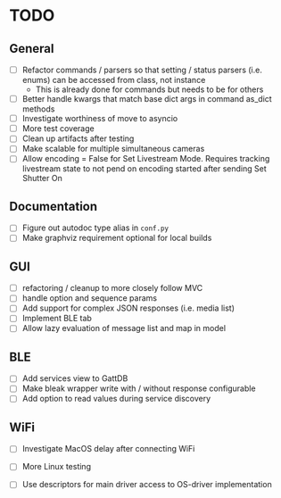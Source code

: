 
# TODO

## General

-   [ ] Refactor commands / parsers so that setting / status parsers (i.e. enums) can be accessed from class, not instance
    -  This is already done for commands but needs to be for others
-   [ ] Better handle kwargs that match base dict args in command as_dict methods
-   [ ] Investigate worthiness of move to asyncio
-   [ ] More test coverage
-   [ ] Clean up artifacts after testing
-   [ ] Make scalable for multiple simultaneous cameras
-   [ ] Allow encoding = False for Set Livestream Mode. Requires tracking livestream state to not pend on encoding started after sending Set Shutter On

## Documentation

-   [ ] Figure out autodoc type alias in `conf.py`
-   [ ] Make graphviz requirement optional for local builds

## GUI

-   [ ] refactoring / cleanup to more closely follow MVC
-   [ ] handle option and sequence params
-   [ ] Add support for complex JSON responses (i.e. media list)
-   [ ] Implement BLE tab
-   [ ] Allow lazy evaluation of message list and map in model

## BLE

-   [ ] Add services view to GattDB
-   [ ] Make bleak wrapper write with / without response configurable
-   [ ] Add option to read values during service discovery

## WiFi

-   [ ] Investigate MacOS delay after connecting WiFi
-   [ ] More Linux testing
-   [ ] Use descriptors for main driver access to OS-driver implementation


